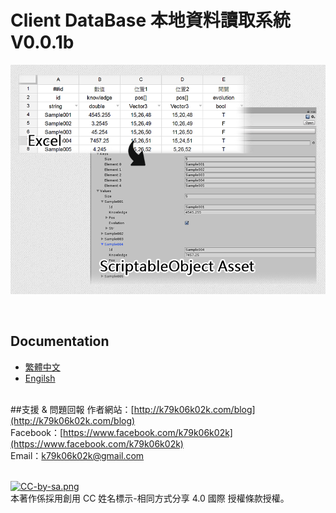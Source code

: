 # Client DataBase 本地資料讀取系統 V0.0.1b
<p align="center"><img src="https://github.com/k79k06k02k/ClientDataBase/blob/master/Documentation/01_Excel%20to%20ScriptableObject%20Asset.png"></p>
<br>

## Documentation
+ [繁體中文](https://github.com/k79k06k02k/ClientDataBase/blob/master/Documentation/zh-tw/zh-tw.md)
+ [Engilsh](https://github.com/k79k06k02k/ClientDataBase/blob/master/Documentation/en/en.md)
<br><br>

##支援 & 問題回報
作者網站：[http://k79k06k02k.com/blog](http://k79k06k02k.com/blog)<br>
Facebook：[https://www.facebook.com/k79k06k02k](https://www.facebook.com/k79k06k02k)<br>
Email：k79k06k02k@gmail.com<br><br>

[![CC-by-sa.png](https://i.creativecommons.org/l/by-sa/4.0/88x31.png)](http://creativecommons.org/licenses/by-sa/4.0/)<br>
本著作係採用創用 CC 姓名標示-相同方式分享 4.0 國際 授權條款授權。
